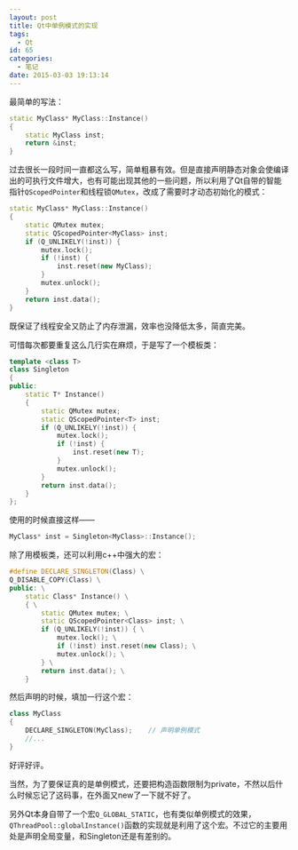 ```yaml
---
layout: post
title: Qt中单例模式的实现
tags:
  - Qt
id: 65
categories:
  - 笔记
date: 2015-03-03 19:13:14
---
```


最简单的写法：

```c++
static MyClass* MyClass::Instance()
{
    static MyClass inst;
    return &inst;
}
```

过去很长一段时间一直都这么写，简单粗暴有效。但是直接声明静态对象会使编译出的可执行文件增大，也有可能出现其他的一些问题，所以利用了Qt自带的智能指针`QScopedPointer`和线程锁`QMutex`，改成了需要时才动态初始化的模式：

```c++
static MyClass* MyClass::Instance()
{
    static QMutex mutex;
    static QScopedPointer<MyClass> inst;
    if (Q_UNLIKELY(!inst)) {
        mutex.lock();
        if (!inst) {
            inst.reset(new MyClass);
        }
        mutex.unlock();
    }
    return inst.data();
}
```

既保证了线程安全又防止了内存泄漏，效率也没降低太多，简直完美。

<!-- more -->

可惜每次都要重复这么几行实在麻烦，于是写了一个模板类：

```c++
template <class T>
class Singleton
{
public:
    static T* Instance()
    {
        static QMutex mutex;
        static QScopedPointer<T> inst;
        if (Q_UNLIKELY(!inst)) {
            mutex.lock();
            if (!inst) {
                inst.reset(new T);
            }
            mutex.unlock();
        }
        return inst.data();
    }
};
```

使用的时候直接这样——

```c++
MyClass* inst = Singleton<MyClass>::Instance();
```

除了用模板类，还可以利用c++中强大的宏：

```c++
#define DECLARE_SINGLETON(Class) \
Q_DISABLE_COPY(Class) \
public: \
    static Class* Instance() \
    { \
        static QMutex mutex; \
        static QScopedPointer<Class> inst; \
        if (Q_UNLIKELY(!inst)) { \
            mutex.lock(); \
            if (!inst) inst.reset(new Class); \
            mutex.unlock(); \
        } \
        return inst.data(); \
    }
```

然后声明的时候，填加一行这个宏：

```c++
class MyClass
{
    DECLARE_SINGLETON(MyClass);    // 声明单例模式
    //...
}
```

好评好评。

当然，为了要保证真的是单例模式，还要把构造函数限制为private，不然以后什么时候忘记了这码事，在外面又new了一下就不好了。

另外Qt本身自带了一个宏`Q_GLOBAL_STATIC`，也有类似单例模式的效果，`QThreadPool::globalInstance()`函数的实现就是利用了这个宏。不过它的主要用处是声明全局变量，和Singleton还是有差别的。

